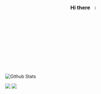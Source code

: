 <h3 align="center">
  Hi there
  <img src="https://media.giphy.com/media/hvRJCLFzcasrR4ia7z/giphy.gif" width="5%">
</h3>

![Github Stats](https://github-readme-stats.vercel.app/api?username=winwin1115&bg_color=30,e96443,904e95&title_color=fff&text_color=fff)

![](https://raw.githubusercontent.com/winwin1115/github-stats-transparent/output/generated/overview.svg)
![](https://raw.githubusercontent.com/winwin1115/github-stats-transparent/output/generated/languages.svg)
